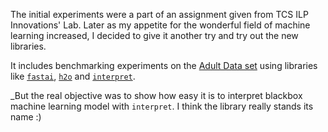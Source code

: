 The initial experiments were a part of an assignment given from TCS ILP Innovations' Lab. Later as my appetite for the wonderful field of machine learning increased, I decided to give it another try and try out the new libraries. 

It includes benchmarking experiments on the [Adult Data set](https://archive.ics.uci.edu/ml/datasets/adult) using libraries like [`fastai`](docs.fast.ai), [`h2o`](http://docs.h2o.ai) and [`interpret`](https://github.com/Microsoft/interpret).

_But the real objective was to show how easy it is to interpret blackbox machine learning model with `interpret`. I think the library really stands its name :) 
